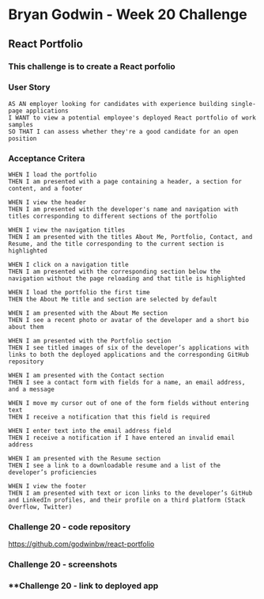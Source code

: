 # **Bryan Godwin - Week 20 Challenge**

## **React Portfolio**

### This challenge is to create a React porfolio

### **User Story**

    AS AN employer looking for candidates with experience building single-page applications
    I WANT to view a potential employee's deployed React portfolio of work samples
    SO THAT I can assess whether they're a good candidate for an open position

### **Acceptance Critera**

    WHEN I load the portfolio
    THEN I am presented with a page containing a header, a section for content, and a footer

    WHEN I view the header
    THEN I am presented with the developer's name and navigation with titles corresponding to different sections of the portfolio

    WHEN I view the navigation titles
    THEN I am presented with the titles About Me, Portfolio, Contact, and Resume, and the title corresponding to the current section is highlighted

    WHEN I click on a navigation title
    THEN I am presented with the corresponding section below the navigation without the page reloading and that title is highlighted

    WHEN I load the portfolio the first time
    THEN the About Me title and section are selected by default

    WHEN I am presented with the About Me section
    THEN I see a recent photo or avatar of the developer and a short bio about them

    WHEN I am presented with the Portfolio section
    THEN I see titled images of six of the developer’s applications with links to both the deployed applications and the corresponding GitHub repository

    WHEN I am presented with the Contact section
    THEN I see a contact form with fields for a name, an email address, and a message

    WHEN I move my cursor out of one of the form fields without entering text
    THEN I receive a notification that this field is required

    WHEN I enter text into the email address field
    THEN I receive a notification if I have entered an invalid email address

    WHEN I am presented with the Resume section
    THEN I see a link to a downloadable resume and a list of the developer’s proficiencies

    WHEN I view the footer
    THEN I am presented with text or icon links to the developer’s GitHub and LinkedIn profiles, and their profile on a third platform (Stack Overflow, Twitter)

### **Challenge 20 - code repository**

<https://github.com/godwinbw/react-portfolio>

### **Challenge 20 - screenshots**

<!--
<img src="./screenshot-1.png" style="width: 50%; height=auto;">

<img src="./screenshot-2.png" style="width: 50%; height=auto;">

<img src="./screenshot-3.png" style="width: 50%; height=auto;">
-->

### \*\*Challenge 20 - link to deployed app

<!--
<https://serene-island-55401.herokuapp.com/>
-->
